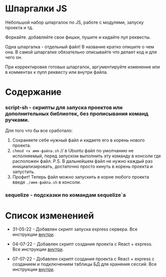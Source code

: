 # Шпаргалки JS


Небольшой набор шпаргалок по JS, работе с модулями, запуску проекта и тд.

Форкайте. добавляйте свои фишки, пушите и кидайте пул реквесты.

Одна шпаргалка - отдельный файл! В название кратко опишите о чем она. В самой шпаргалке обязательно описывайте что делает код и для чего он.

При корректировке готовых шпаргалок, аргументируйте изменение или в комментах к пулл реквесту или внутри файла.



# Содержание

### script-sh - скрипты для запуска проектов или дополнительных библиотек, без прописывания команд ручками.

Для того что бы все сработало:
1) Сохраняете себе нужный файл и кидаете его в корень нового проекта.
2) `chmod +x имя-файла.sh`  // в Ubuntu файл по умолчанию не исполняемый, перед запуском выполнить эту команду в консоли где расположен файл.
P.S. В дальнейшем файл не нужно каждый раз инициализировать, достаточно просто кинуть в корень проекта и запустить.
3) Профит! Теперь файл можно запускить в корне любого проекта введя `./имя-файла.sh` в консоли.

### sequelize - подсказки по командам sequelize`a



# Список измененией

* 31-05-22 - Добавлен скрипт запуска express сервера. Все инструкции [внутри](./script-sh/start-server-express.sh). 

* 04-07-22 - Добавлен скрипт создания проекта с React + express. Все инструкции [внутри](./script-sh/react-express-sessionInFilestore.sh). 

* 07-07-22 - Добавлен скрипт создания проекта с React + express с созданием и подключением таблицы БД для хранения сессий. Все инструкции [внутри](./script-sh/react-express-sessionInFilestore.sh). 
